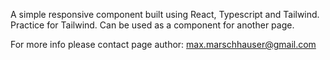 A simple responsive component built using React, Typescript and Tailwind. Practice for Tailwind. Can be used as a component for another page.

For more info please contact page author: max.marschhauser@gmail.com

